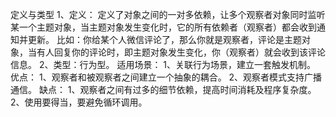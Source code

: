 定义与类型
	1、定义：
		定义了对象之间的一对多依赖，让多个观察者对象同时监听某一个主题对象，当主题对象发生变化时，它的所有依赖者（观察者）都会收到通知并更新。
		比如：你给某个人微信评论了，那么你就是观察者，评论是主题对象，当有人回复你的评论时，即主题对象发生变化，你（观察者）就会收到该评论信息。
	2、类型：行为型。
适用场景：
	1、关联行为场景，建立一套触发机制。
优点：
	1、观察者和被观察者之间建立一个抽象的耦合。
	2、观察者模式支持广播通信。
缺点：
	1、观察者之间有过多的细节依赖，提高时间消耗及程序复杂度。
	2、使用要得当，要避免循环调用。
